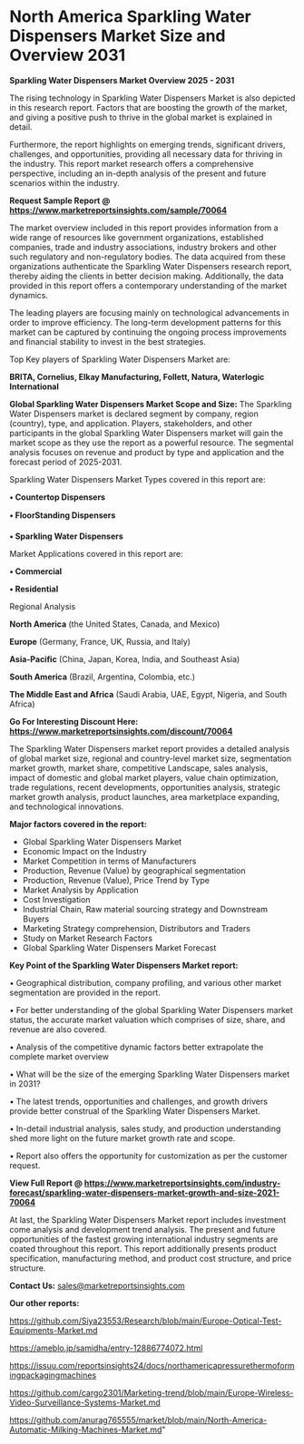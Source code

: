 # North America Sparkling Water Dispensers Market Size and Overview 2031

<Strong> Sparkling Water Dispensers Market Overview 2025 - 2031</strong>

The rising technology in Sparkling Water Dispensers Market is also depicted in this research report. Factors that are boosting the growth of the market, and giving a positive push to thrive in the global market is explained in detail.

Furthermore, the report highlights on emerging trends, significant drivers, challenges, and opportunities, providing all necessary data for thriving in the industry. This report market research offers a comprehensive perspective, including an in-depth analysis of the present and future scenarios within the industry.

<strong>Request Sample Report @ <a href=https://www.marketreportsinsights.com/sample/70064>https://www.marketreportsinsights.com/sample/70064</a></strong>

The market overview included in this report provides information from a wide range of resources like government organizations, established companies, trade and industry associations, industry brokers and other such regulatory and non-regulatory bodies. The data acquired from these organizations authenticate the Sparkling Water Dispensers research report, thereby aiding the clients in better decision making. Additionally, the data provided in this report offers a contemporary understanding of the market dynamics.

The leading players are focusing mainly on technological advancements in order to improve efficiency. The long-term development patterns for this market can be captured by continuing the ongoing process improvements and financial stability to invest in the best strategies.

Top Key players of Sparkling Water Dispensers Market are:

<strong>BRITA, Cornelius, Elkay Manufacturing, Follett, Natura, Waterlogic International</strong>

<strong><b>Global Sparkling Water Dispensers Market Scope and Size:</b></strong>
The Sparkling Water Dispensers market is declared segment by company, region (country), type, and application. Players, stakeholders, and other participants in the global Sparkling Water Dispensers market will gain the market scope as they use the report as a powerful resource. The segmental analysis focuses on revenue and product by type and application and the forecast period of 2025-2031.

Sparkling Water Dispensers Market Types covered in this report are:

<strong>• Countertop Dispensers

• FloorStanding Dispensers

• Sparkling Water Dispensers</strong>

Market Applications covered in this report are:

<strong>• Commercial

• Residential</strong> 

Regional Analysis

<strong>North America</strong> (the United States, Canada, and Mexico)

<strong>Europe</strong> (Germany, France, UK, Russia, and Italy)

<strong>Asia-Pacific</strong> (China, Japan, Korea, India, and Southeast Asia)

<strong>South America</strong> (Brazil, Argentina, Colombia, etc.)

<strong>The Middle East and Africa</strong> (Saudi Arabia, UAE, Egypt, Nigeria, and South Africa)

<strong>Go For Interesting Discount Here: <a href=https://www.marketreportsinsights.com/discount/70064>https://www.marketreportsinsights.com/discount/70064</a></strong>

The Sparkling Water Dispensers market report provides a detailed analysis of global market size, regional and country-level market size, segmentation market growth, market share, competitive Landscape, sales analysis, impact of domestic and global market players, value chain optimization, trade regulations, recent developments, opportunities analysis, strategic market growth analysis, product launches, area marketplace expanding, and technological innovations.

<strong><b>Major factors covered in the report:</b></strong>
<ul>
  <li>Global Sparkling Water Dispensers Market </li>
  <li>Economic Impact on the Industry</li>
  <li>Market Competition in terms of Manufacturers</li>
  <li>Production, Revenue (Value) by geographical segmentation</li>
  <li>Production, Revenue (Value), Price Trend by Type</li>
  <li>Market Analysis by Application</li>
  <li>Cost Investigation</li>
  <li>Industrial Chain, Raw material sourcing strategy and Downstream Buyers</li>
  <li>Marketing Strategy comprehension, Distributors and Traders</li>
  <li>Study on Market Research Factors</li>
  <li>Global Sparkling Water Dispensers Market Forecast</li>
</ul>

<strong><b>Key Point of the Sparkling Water Dispensers Market report:</b></strong>

• Geographical distribution, company profiling, and various other market segmentation are provided in the report.

• For better understanding of the global Sparkling Water Dispensers market status, the accurate market valuation which comprises of size, share, and revenue are also covered.

• Analysis of the competitive dynamic factors better extrapolate the complete market overview

• What will be the size of the emerging Sparkling Water Dispensers market in 2031?

• The latest trends, opportunities and challenges, and growth drivers provide better construal of the Sparkling Water Dispensers Market.

• In-detail industrial analysis, sales study, and production understanding shed more light on the future market growth rate and scope.

• Report also offers the opportunity for customization as per the customer request.

<strong><b>View Full Report @ <a href=https://www.marketreportsinsights.com/industry-forecast/sparkling-water-dispensers-market-growth-and-size-2021-70064>https://www.marketreportsinsights.com/industry-forecast/sparkling-water-dispensers-market-growth-and-size-2021-70064</a></b></strong>


At last, the Sparkling Water Dispensers Market report includes investment come analysis and development trend analysis. The present and future opportunities of the fastest growing international industry segments are coated throughout this report. This report additionally presents product specification, manufacturing method, and product cost structure, and price structure.

<strong>Contact Us:</strong>
sales@marketreportsinsights.com

<strong>Our other reports:</strong>

<a href=https://github.com/Siya23553/Research/blob/main/Europe-Optical-Test-Equipments-Market.md>https://github.com/Siya23553/Research/blob/main/Europe-Optical-Test-Equipments-Market.md</a>

<a href=https://ameblo.jp/samidha/entry-12886774072.html>https://ameblo.jp/samidha/entry-12886774072.html</a>

<a href=https://issuu.com/reportsinsights24/docs/northamericapressurethermoformingpackagingmachines>https://issuu.com/reportsinsights24/docs/northamericapressurethermoformingpackagingmachines</a>

<a href=https://github.com/cargo2301/Marketing-trend/blob/main/Europe-Wireless-Video-Surveillance-Systems-Market.md>https://github.com/cargo2301/Marketing-trend/blob/main/Europe-Wireless-Video-Surveillance-Systems-Market.md</a>

<a href=https://github.com/anurag765555/market/blob/main/North-America-Automatic-Milking-Machines-Market.md>https://github.com/anurag765555/market/blob/main/North-America-Automatic-Milking-Machines-Market.md</a>"
